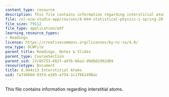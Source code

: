 ```yaml
---
content_type: resource
description: This file contains information regarding interstitial atoms.
file: /ol-ocw-studio-app/courses/8-044-statistical-physics-i-spring-2013/7a736b0d93fde285ef541c17661498ac_MIT8_044S13_notes.inters.pdf
file_size: 79112
file_type: application/pdf
learning_resource_types:
- Readings
license: https://creativecommons.org/licenses/by-nc-sa/4.0/
ocw_type: OCWFile
parent_title: Readings, Notes & Slides
parent_type: CourseSection
parent_uid: 27c05753-682f-a97b-66a1-d9d0d2d92d89
resourcetype: Document
title: 8.044s13 Interstitial Atoms
uid: 7a736b0d-93fd-e285-ef54-1c17661498ac
---
```

This file contains information regarding interstitial atoms.